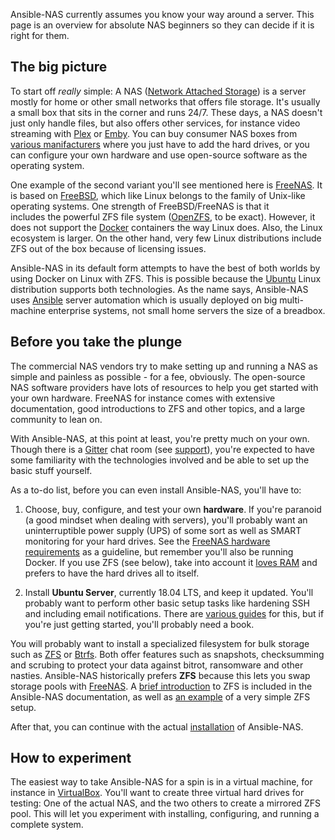 Ansible-NAS currently assumes you know your way around a server. This page is an
overview for absolute NAS beginners so they can decide if it is right for them.

## The big picture

To start off _really_ simple: A NAS ([Network Attached
Storage](https://en.wikipedia.org/wiki/Network-attached_storage)) is a server
mostly for home or other small networks that offers file storage. It's usually a
small box that sits in the corner and runs 24/7. These days, a NAS doesn't just
only handle files, but also offers other services, for instance video streaming
with [Plex](https://www.plex.tv/) or [Emby](https://emby.media/index.html). You
can buy consumer NAS boxes from [various
manifacturers](https://en.wikipedia.org/wiki/List_of_NAS_manufacturers) where
you just have to add the hard drives, or you can configure your own hardware and
use open-source software as the operating system. 

One example of the second variant you'll see mentioned here is
[FreeNAS](https://freenas.org/). It is based on
[FreeBSD](https://www.freebsd.org/), which like Linux belongs to the family of
Unix-like operating systems. One strength of FreeBSD/FreeNAS is that it  
includes the powerful ZFS file system
([OpenZFS](http://www.open-zfs.org/wiki/Main_Page), to be exact).  However, it
does not support the [Docker](https://www.docker.com/) containers the way Linux
does. Also, the Linux ecosystem is larger. On the other hand, very few Linux
distributions include ZFS out of the box because of licensing issues.

Ansible-NAS in its default form attempts to have the best of both worlds by
using Docker on Linux with ZFS. This is possible because the
[Ubuntu](https://www.ubuntu.com/server) Linux distribution supports both
technologies. As the name says, Ansible-NAS uses
[Ansible](https://www.ansible.com/) server automation which is usually deployed
on big multi-machine enterprise systems, not small home servers the size of a
breadbox. 

## Before you take the plunge

The commercial NAS vendors try to make setting up and running a NAS as simple
and painless as possible - for a fee, obviously. The open-source NAS software
providers have lots of resources to help you get started with your own hardware.
FreeNAS for instance comes with extensive documentation, good introductions to
ZFS and other topics, and a large community to lean on. 

With Ansible-NAS, at this point at least, you're pretty much on your own. Though
there is a [Gitter](https://gitter.im/Ansible-NAS/Chat) chat room (see
[support](support.md)), you're expected to have some familiarity with the
technologies involved and be able to set up the basic stuff yourself. 

As a to-do list, before you can even install Ansible-NAS, you'll have to:

1. Choose, buy, configure, and test your own **hardware**. If you're paranoid (a
   good mindset when dealing with servers), you'll probably want an
   uninterruptible power supply (UPS) of some sort as well as SMART monitoring
   for your hard drives. See the [FreeNAS hardware
   requirements](https://freenas.org/hardware-requirements/) as a guideline, but
   remember you'll also be running Docker. If you use ZFS (see below), take into
   account it [loves RAM](zfs/zfs_overview.md) and prefers to have the hard
   drives all to itself.

1. Install **Ubuntu Server**, currently 18.04 LTS, and keep it updated. You'll
   probably want to perform other basic setup tasks like hardening SSH and
   including email notifications. There are [various
   guides](https://devanswers.co/ubuntu-18-04-initial-server-setup/) for this,
   but if you're just getting started, you'll probably need a book.

You will probably want to install a specialized filesystem for bulk storage such
as [ZFS](http://www.open-zfs.org/wiki/Main_Page) or
[Btrfs](https://btrfs.wiki.kernel.org/index.php/Main_Page). Both offer features
such as snapshots, checksumming and scrubing to protect your data against
bitrot, ransomware and other nasties. Ansible-NAS historically prefers **ZFS**
because this lets you swap storage pools with
[FreeNAS](https://freenas.org/zfs/). A [brief introduction](zfs/zfs_overview.md)
to ZFS is included in the Ansible-NAS documentation, as well as [an
example](zfs/zfs_configuration.md) of a very simple ZFS setup.
   
After that, you can continue with the actual [installation](installation.md) of
Ansible-NAS.

## How to experiment

The easiest way to take Ansible-NAS for a spin is in a virtual machine, for
instance in [VirtualBox](https://www.virtualbox.org/). You'll want to create
three virtual hard drives for testing: One of the actual NAS, and the two others
to create a mirrored ZFS pool. This will let you experiment with installing,
configuring, and running a complete system. 
